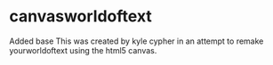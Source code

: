 # canvasworldoftext
Added base
This was created by kyle cypher in an attempt to remake yourworldoftext using the html5 canvas.
